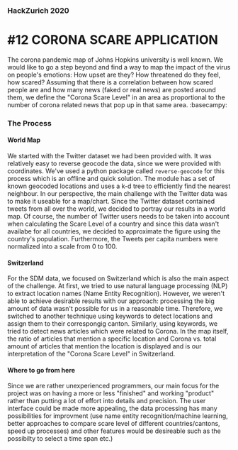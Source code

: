 ### HackZurich 2020
# #12 CORONA SCARE APPLICATION

The corona pandemic map of Johns Hopkins university is well known. We would like to go a step beyond and find a way to map the impact of the virus on people's emotions: How upset are they? How threatened do they feel, how scared? Assuming that there is a correlation between how scared people are and how many news (faked or real news) are posted around them, we define the "Corona Scare Level" in an area as proportional to the number of corona related news that pop up in that same area. :basecampy:

### The Process
#### World Map
We started with the Twitter dataset we had been provided with. It was relatively easy to reverse geocode the data, since we were provided with coordinates. We've used a python package called `reverse-geocode` for this process which is an offline and quick solution. The module has a set of known geocoded locations and uses a k-d tree to efficiently find the nearest neighbour. In our perspective, the main challenge with the Twitter data was to make it useable for a map/chart. Since the Twitter dataset contained tweets from all over the world, we decided to portray our results in a world map. Of course, the number of Twitter users needs to be taken into account when calculating the Scare Level of a country and since this data wasn't availabe for all countries, we decided to approximate the figure using the country's population. Furthermore, the Tweets per capita numbers were normalized into a scale from 0 to 100.

#### Switzerland
For the SDM data, we focused on Switzerland which is also the main aspect of the challenge. At first, we tried to use natural language processing (NLP) to extract location names (Name Entity Recognition). However, we weren't able to achieve desirable results with our approach: processing the big amount of data wasn't possible for us in a reasonable time. Therefore, we switched to another technique using keywords to detect locations and assign them to their correspongig canton. Similarly, using keywords, we tried to detect news articles which were related to Corona. In the map itself, the ratio of articles that mention a specific location and Corona vs. total amount of articles that mention the location is displayed and is our interpretation of the "Corona Scare Level" in Switzerland.

#### Where to go from here
Since we are rather unexperienced programmers, our main focus for the project was on having a more or less "finished" and working "product" rather than putting a lot of effort into details and precision. The user interface could be made more appealing, the data processing has many possibilities for improvment (use name entity recognition/machine learning, better approaches to compare scare level of different countries/cantons, speed up processes) and other features would be desireable such as the possibilty to select a time span etc.) 

